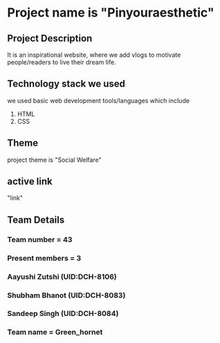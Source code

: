 # Project name is "Pinyouraesthetic"
## Project Description
It is an inspirational website, where we add vlogs to motivate people/readers to live their dream life.
## Technology stack we used
we used basic web development tools/languages which include 
1. HTML
2. CSS
## Theme
project theme is "Social Welfare"
## active link
"link"
## Team Details
### Team number = 43
### Present members = 3
### Aayushi Zutshi  (UID:DCH-8106)
### Shubham Bhanot  (UID:DCH-8083)
### Sandeep Singh   (UID:DCH-8084)
### Team name = Green_hornet
